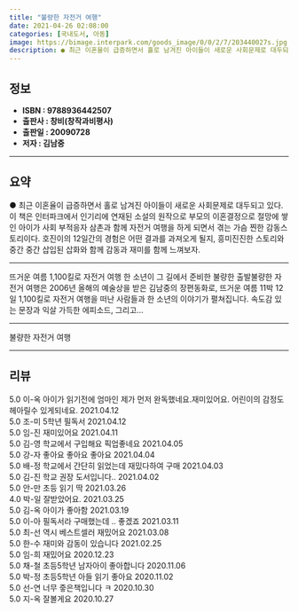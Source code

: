 ```yaml
---
title: "불량한 자전거 여행"
date: 2021-04-26 02:08:00
categories: [국내도서, 아동]
image: https://bimage.interpark.com/goods_image/0/0/2/7/203440027s.jpg
description: ● 최근 이혼율이 급증하면서 홀로 남겨진 아이들이 새로운 사회문제로 대두되고 있다. 이 책은 인터파크에서 인기리에 연재된 소설의 원작으로 부모의 이혼결정으로 절망에 쌓인 아이가 사회 부적응자 삼촌과 함께 자전거 여행을 하게 되면서 겪는 가슴 찐한 감동스토리이다. 호진이의 12일간의 경
---
```


## **정보**

- **ISBN : 9788936442507**
- **출판사 : 창비(창작과비평사)**
- **출판일 : 20090728**
- **저자 : 김남중**

------



## **요약**

●  최근 이혼율이 급증하면서 홀로 남겨진 아이들이 새로운 사회문제로 대두되고 있다. 이 책은 인터파크에서 인기리에 연재된 소설의 원작으로 부모의 이혼결정으로 절망에 쌓인 아이가 사회 부적응자 삼촌과 함께 자전거 여행을 하게 되면서 겪는 가슴 찐한 감동스토리이다. 호진이의 12일간의 경험은 어떤 결과를 과져오게 될지, 흥미진진한 스토리와 중간 중간 삽입된 삽화와 함께 감동과 재미를 함께 느껴보자.

------

뜨거운 여름 1,100킬로 자전거 여행 한 소년이 그 길에서 준비한 불량한 출발불량한 자전거 여행은 2006년 올해의 예술상을 받은 김남중의 장편동화로, 뜨거운 여름 11박 12일 1,100킬로 자전거 여행을 떠난 사람들과 한 소년의 이야기가 펼쳐집니다. 속도감 있는 문장과 익살 가득한 에피소드, 그리고... 

------


불량한 자전거 여행 

------


## **리뷰** 

5.0 이-옥 아이가 읽기전에 엄마인 제가 먼저 완독했네요.재미있어요. 어린이의 감정도 헤아릴수 있게되네요.
 2021.04.12 <br/>5.0 조-미 5학년 필독서 2021.04.12 <br/>5.0 임-진 재미있어요 2021.04.11 <br/>5.0 김-영 학교에서 구입해요 픽업좋네요 2021.04.05 <br/>5.0 강-자 좋아요 좋아요 좋아요  2021.04.04 <br/>5.0 배-정 학교에서 간단히 읽었는데 재밌다하여 구매 2021.04.03 <br/>5.0 김-진 학교 권장 도서입니다.. 2021.04.02 <br/>5.0 안-만 초등 읽기 딱 2021.03.26 <br/>4.0 박-일 잘받았어요. 2021.03.25 <br/>5.0 김-옥 아이가 좋아함 2021.03.19 <br/>5.0 이-아 필독서라 구매했는데 .. 좋겠죠 2021.03.11 <br/>5.0 최-선 역시 베스트셀러 재밌어요 2021.03.08 <br/>5.0 한-수 재미와 감동이 있습니다 2021.02.25 <br/>5.0 임-희 재밌어요 2020.12.23 <br/>5.0 채-철 초등5학년 남자아이 좋아합니다 2020.11.06 <br/>5.0 박-정 초등5학년 아들 읽기 좋아요 2020.11.02 <br/>5.0 선-연 너무 즣은책입니다 ㅋ 2020.10.30 <br/>5.0 지-옥 잘볼게요 2020.10.27 <br/>